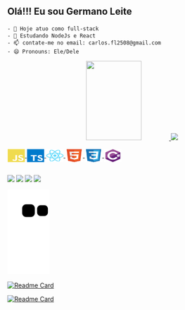 ## Olá!!! Eu sou Germano Leite


    - 🔭 Hoje atuo como full-stack
    - 🌱 Estudando NodeJs e React 
    - 📫 contate-me no email: carlos.fl2508@gmail.com
    - 😄 Pronouns: Ele/Dele


<div align="center" style="display: inline_block" padding="20em">
  <a href="https://github.com/GermanoFLeite">
  <img height="180em" width="50%" src="https://github-readme-stats.vercel.app/api?username=germanofleite&show_icons=true&theme=dracula&include_all_commits=true&count_private=true&cache_seconds=2000400&custom_title=Stat's My Git"/>    
  <img height="180em"  src="https://github-readme-stats.vercel.app/api/top-langs/?username=germanofleite&langs_count=7&layout=compact&theme=dracula&card_width=300&custom_title=Projects Languages"/>
</div>

<div style="display: inline_block" padding="20em"><br>
  <img align="center" alt="Rafa-Js" height="30" width="40" src="https://raw.githubusercontent.com/devicons/devicon/master/icons/javascript/javascript-plain.svg">
  <img align="center" alt="Rafa-Ts" height="30" width="40" src="https://raw.githubusercontent.com/devicons/devicon/master/icons/typescript/typescript-plain.svg">
  <img align="center" alt="Rafa-React" height="30" width="40" src="https://raw.githubusercontent.com/devicons/devicon/master/icons/react/react-original.svg">
  <img align="center" alt="Rafa-HTML" height="30" width="40" src="https://raw.githubusercontent.com/devicons/devicon/master/icons/html5/html5-original.svg">
  <img align="center" alt="Rafa-CSS" height="30" width="40" src="https://raw.githubusercontent.com/devicons/devicon/master/icons/css3/css3-original.svg">
  <img align="center" alt="Rafa-Csharp" height="30" width="40" src="https://raw.githubusercontent.com/devicons/devicon/master/icons/csharp/csharp-original.svg">

</div>

##

<div>
    
  <a href="https://instagram.com/germano.fl" target="_blank"><img src="https://img.shields.io/badge/-Instagram-%23E4405F?style=for-the-badge&logo=instagram&logoColor=white" target="_blank"></a>
 <a href="https://discord.gg/wagxzStdcR" target="_blank"><img src="https://img.shields.io/badge/Discord-7289DA?style=for-the-badge&logo=discord&logoColor=white" target="_blank"></a> 
  <a href = "mailto:carlos.fl2508@gmail.com"><img src="https://img.shields.io/badge/Gmail-D14836?style=for-the-badge&logo=gmail&logoColor=white" target="_blank"></a>
  <a href="https://www.linkedin.com/in/germanoferreiradev" target="_blank"><img src="https://img.shields.io/badge/-LinkedIn-%230077B5?style=for-the-badge&logo=linkedin&logoColor=white" target="_blank"></a> 
  
  ![Snake animation](https://github.com/germanofleite/germanofleite/blob/output/github-contribution-grid-snake.svg)
    
</div>
  

    
 [![Readme Card](https://github-readme-stats.vercel.app/api/pin?username=germanofleite&repo=HackthonUp&&theme=dracula)](https://github.com/GermanoFLeite/HackthonUp)

  [![Readme Card](https://github-readme-stats.vercel.app/api/pin?username=germanofleite&repo=DevFoods&&theme=dracula)](https://github.com/GermanoFLeite/DevFoods)
